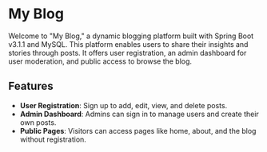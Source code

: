 # My Blog

Welcome to "My Blog," a dynamic blogging platform built with Spring Boot v3.1.1 and MySQL. This platform enables users to share their insights and stories through posts. It offers user registration, an admin dashboard for user moderation, and public access to browse the blog.

## Features

- **User Registration**: Sign up to add, edit, view, and delete posts.
- **Admin Dashboard**: Admins can sign in to manage users and create their own posts.
- **Public Pages**: Visitors can access pages like home, about, and the blog without registration.
